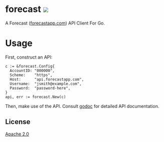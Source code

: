 # forecast [![](https://godoc.org/github.com/joefitzgerald/forecast?status.svg)](https://godoc.org/github.com/joefitzgerald/forecast)
A Forecast ([forecastapp.com](https://www.forecastapp.com)) API Client For Go.

# Usage
First, construct an API:

```golang
c := &forecast.Config{
  AccountID: "000000",
  Scheme:    "https",
  Host:      "api.forecastapp.com",
  Username:  "jsmith@example.com",
  Password:  "password-here",
}
api, err := forecast.New(c)
```

Then, make use of the API. Consult [godoc](http://godoc.org/github.com/joefitzgerald/forecast) for detailed API documentation.

## License

[Apache 2.0](https://github.com/joefitzgerald/forecast/blob/master/LICENSE)
